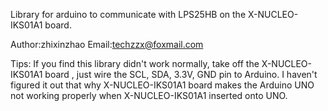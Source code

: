 Library for arduino to communicate with LPS25HB on the X-NUCLEO-IKS01A1 board.

Author:zhixinzhao
Email:techzzx@foxmail.com

Tips:
	If you find this library didn't work normally, take off the X-NUCLEO-IKS01A1 board , just wire the SCL, SDA, 3.3V, GND pin to Arduino.
I haven't figured it out that why X-NUCLEO-IKS01A1 board makes the Arduino UNO not working properly when X-NUCLEO-IKS01A1 inserted onto UNO.
